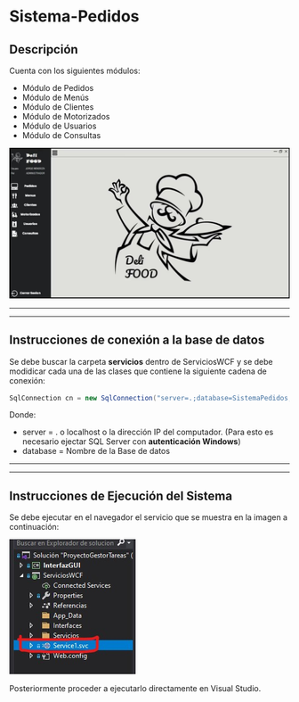 # Sistema-Pedidos

## Descripción
Cuenta con los siguientes módulos:
* Módulo de Pedidos
* Módulo de Menús
* Módulo de Clientes
* Módulo de Motorizados
* Módulo de Usuarios
* Módulo de Consultas

![Pantalla principal sistema](https://github.com/jorch21/Sistema-Pedidos/blob/main/screenshot.jpg)

---
---

## Instrucciones de conexión a la base de datos
Se debe buscar la carpeta **servicios** dentro de ServiciosWCF y se debe modidicar cada una de las clases que contiene la siguiente cadena de conexión:
```C#
SqlConnection cn = new SqlConnection("server=.;database=SistemaPedidos;integrated security=SSPI");
```
Donde:
* server = . o localhost o la dirección IP del computador. (Para esto es necesario ejectar SQL Server con **autenticación Windows**)
* database = Nombre de la Base de datos

---
---

## Instrucciones de Ejecución del Sistema
Se debe ejecutar en el navegador el servicio que se muestra en la imagen a continuación:

![Ejecucion servicio](https://github.com/jorch21/Sistema-Pedidos/blob/main/ejecutar.jpg)

Posteriormente proceder a ejecutarlo directamente en Visual Studio.

